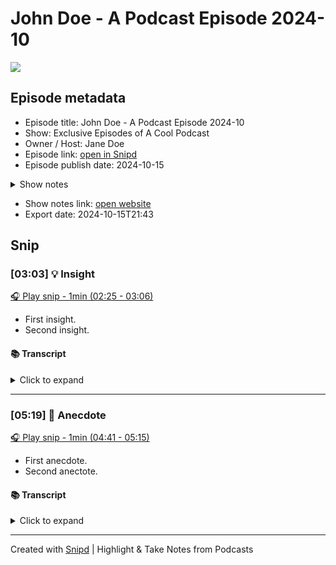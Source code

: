 # John Doe - A Podcast Episode 2024-10


<img src="https://foo.bar/foo.jpg">


## Episode metadata
- Episode title: John Doe - A Podcast Episode 2024-10
- Show: Exclusive Episodes of A Cool Podcast
- Owner / Host: Jane Doe
- Episode link: [open in Snipd](https://share.snipd.com/episode/1234-abcd)
- Episode publish date: 2024-10-15
<details>
<summary>Show notes</summary>
> This is a show notes.</br>>John Doe is a guest.</br>>Chapters</br>>00:00 Intro</br>>05:36 Conclusion</br>>Thank you for subscribing. Leave a comment or share this episode .
</details>

- Show notes link: [open website](https://foo.bar/john-doe)
- Export date: 2024-10-15T21:43


## Snip

### [03:03] 💡  Insight


[🎧 Play snip - 1min (02:25 - 03:06)](https://share.snipd.com/snip/abcd-1000)


- First insight.
- Second insight.


#### 📚 Transcript
<details>
<summary>Click to expand</summary>
<blockquote><b>John Doe</b><br/><br/>Hey man.</blockquote>
</details>



---


### [05:19] 📖  Anecdote

[🎧 Play snip - 1min (04:41 - 05:15)](https://share.snipd.com/snip/abce-1001)


- First anecdote.
- Second anectote.


#### 📚 Transcript
<details>
<summary>Click to expand</summary>
<blockquote><b>John Doe</b><br/><br/>Let me tell you a story.</blockquote>
</details>



---

Created with [Snipd](https://www.snipd.com) | Highlight & Take Notes from Podcasts
